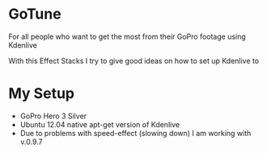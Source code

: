 GoTune
======

For all people who want to get the most from their GoPro footage using Kdenlive

With this Effect Stacks I try to give good ideas on how to set up Kdenlive 
to 

My Setup
========
* GoPro Hero 3 Silver
* Ubuntu 12.04 native apt-get version of Kdenlive
* Due to problems with speed-effect (slowing down) I am working with v.0.9.7
